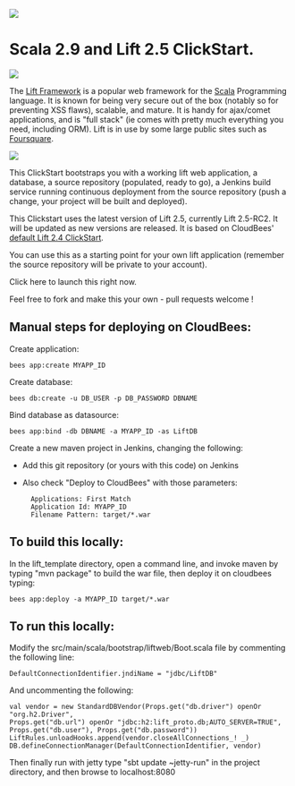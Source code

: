 <a href="https://grandcentral.cloudbees.com/?CB_clickstart=https://raw.github.com/CloudBees-community/lift_template/master/clickstart.json"><img src="https://s3.amazonaws.com/cloudbees-downloads/clickstart/clickstart-now.png"/></a>

# Scala 2.9 and Lift 2.5 ClickStart.

<img src="http://upload.wikimedia.org/wikipedia/commons/b/b7/Lift-logo.jpg"/>

The [Lift Framework](http://www.liftweb.net/) is a popular web framework for the [Scala](http://scala-lang.org) Programming language. 
It is known for being very secure out of the box (notably so for preventing XSS flaws), scalable, and mature. 
It is handy for ajax/comet applications, and is "full stack" (ie comes with pretty much everything you need, including ORM). Lift is in use by some large public sites such as [Foursquare](http://www.foursquare.com). 

<img src="http://upload.wikimedia.org/wikipedia/en/8/85/Scala_logo.png"/>


This ClickStart bootstraps you with a working lift web application, a database, a source repository 
(populated, ready to go), a Jenkins build service running continuous deployment from the source repository
(push a change, your project will be built and deployed). 

This Clickstart uses the latest version of Lift 2.5, currently Lift 2.5-RC2.  It will be updated as new versions are released.
It is based on CloudBees' [default Lift 2.4 ClickStart](https://github.com/CloudBees-community/lift_template).

You can use this as a starting point for your own lift application 
(remember the source repository will be private to your account). 

Click here to launch this right now.

Feel free to fork and make this your own - pull requests welcome !



## Manual steps for deploying on CloudBees:

Create application:

    bees app:create MYAPP_ID

Create database:

    bees db:create -u DB_USER -p DB_PASSWORD DBNAME

Bind database as datasource:

    bees app:bind -db DBNAME -a MYAPP_ID -as LiftDB

Create a new maven project in Jenkins, changing the following:

* Add this git repository (or yours with this code) on Jenkins
* Also check "Deploy to CloudBees" with those parameters:

        Applications: First Match
        Application Id: MYAPP_ID
        Filename Pattern: target/*.war

## To build this locally:

In the lift_template directory, open a command line, and invoke maven by typing "mvn package" to build the war file, then deploy it on cloudbees typing:
	
    bees app:deploy -a MYAPP_ID target/*.war

## To run this locally:

Modify the src/main/scala/bootstrap/liftweb/Boot.scala file by commenting the following line:

    DefaultConnectionIdentifier.jndiName = "jdbc/LiftDB"

And uncommenting the following:

    val vendor = new StandardDBVendor(Props.get("db.driver") openOr "org.h2.Driver", 
    Props.get("db.url") openOr "jdbc:h2:lift_proto.db;AUTO_SERVER=TRUE",
    Props.get("db.user"), Props.get("db.password"))
    LiftRules.unloadHooks.append(vendor.closeAllConnections_! _)
    DB.defineConnectionManager(DefaultConnectionIdentifier, vendor)

Then finally run with jetty type "sbt update ~jetty-run" in the project directory, and then browse to localhost:8080
